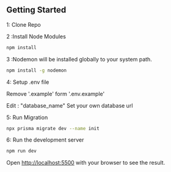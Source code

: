 ## Getting Started

1: Clone Repo

2 :Install Node Modules

```bash
npm install
```

3 :Nodemon will be installed globally to your system path.

```bash
npm install -g nodemon
```

4: Setup .env file

Remove '.example' form '.env.example'

Edit : "database_name" Set your own database url

5: Run Migration

```bash
npx prisma migrate dev --name init
```

6: Run the development server

```bash
npm run dev
```

Open [http://localhost:5500](http://localhost:5555) with your browser to see the result.
